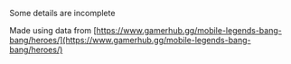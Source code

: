 ﻿Some details are incomplete

Made using data from [https://www.gamerhub.gg/mobile-legends-bang-bang/heroes/](https://www.gamerhub.gg/mobile-legends-bang-bang/heroes/)
